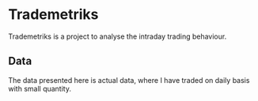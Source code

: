 # Trademetriks
Trademetriks is a project to analyse the intraday trading behaviour.


## Data
The data presented here is actual data, where I have traded on daily basis with small quantity.
